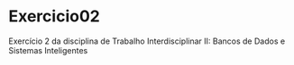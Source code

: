 # Exercicio02
Exercício 2 da disciplina de Trabalho Interdisciplinar II: Bancos de Dados e Sistemas Inteligentes
